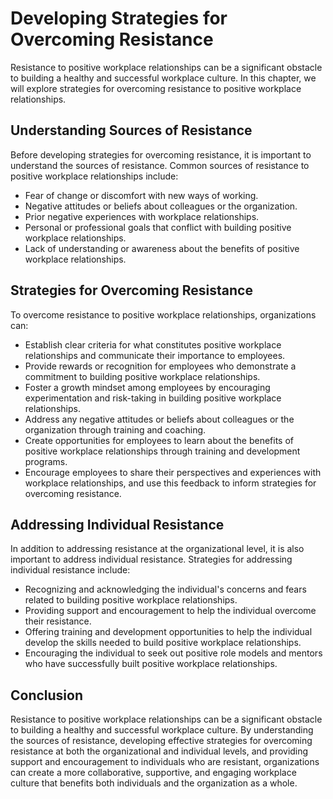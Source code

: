 Developing Strategies for Overcoming Resistance
===================================================================================================================

Resistance to positive workplace relationships can be a significant obstacle to building a healthy and successful workplace culture. In this chapter, we will explore strategies for overcoming resistance to positive workplace relationships.

Understanding Sources of Resistance
-----------------------------------

Before developing strategies for overcoming resistance, it is important to understand the sources of resistance. Common sources of resistance to positive workplace relationships include:

* Fear of change or discomfort with new ways of working.
* Negative attitudes or beliefs about colleagues or the organization.
* Prior negative experiences with workplace relationships.
* Personal or professional goals that conflict with building positive workplace relationships.
* Lack of understanding or awareness about the benefits of positive workplace relationships.

Strategies for Overcoming Resistance
------------------------------------

To overcome resistance to positive workplace relationships, organizations can:

* Establish clear criteria for what constitutes positive workplace relationships and communicate their importance to employees.
* Provide rewards or recognition for employees who demonstrate a commitment to building positive workplace relationships.
* Foster a growth mindset among employees by encouraging experimentation and risk-taking in building positive workplace relationships.
* Address any negative attitudes or beliefs about colleagues or the organization through training and coaching.
* Create opportunities for employees to learn about the benefits of positive workplace relationships through training and development programs.
* Encourage employees to share their perspectives and experiences with workplace relationships, and use this feedback to inform strategies for overcoming resistance.

Addressing Individual Resistance
--------------------------------

In addition to addressing resistance at the organizational level, it is also important to address individual resistance. Strategies for addressing individual resistance include:

* Recognizing and acknowledging the individual's concerns and fears related to building positive workplace relationships.
* Providing support and encouragement to help the individual overcome their resistance.
* Offering training and development opportunities to help the individual develop the skills needed to build positive workplace relationships.
* Encouraging the individual to seek out positive role models and mentors who have successfully built positive workplace relationships.

Conclusion
----------

Resistance to positive workplace relationships can be a significant obstacle to building a healthy and successful workplace culture. By understanding the sources of resistance, developing effective strategies for overcoming resistance at both the organizational and individual levels, and providing support and encouragement to individuals who are resistant, organizations can create a more collaborative, supportive, and engaging workplace culture that benefits both individuals and the organization as a whole.
